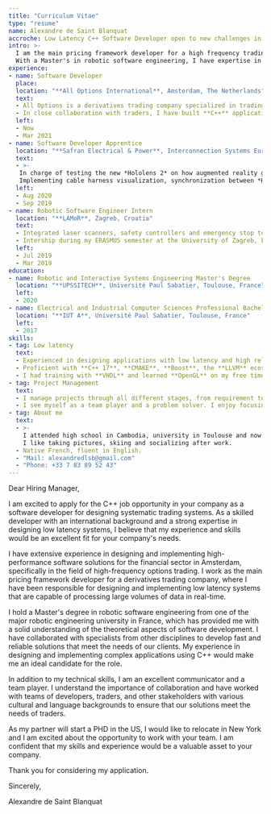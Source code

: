 ```yaml
---
title: "Curriculum Vitae"
type: "resume"
name: Alexandre de Saint Blanquat
accroche: Low Latency C++ Software Developer open to new challenges in the US
intro: >-
  I am the main pricing framework developer for a high frequency trading company in Amsterdam, the Netherlands.
  With a Master's in robotic software engineering, I have expertise in designing systems and collaborating with specialists from other disciplines to bring fast and reliable solutions to traders.
experience:
- name: Software Developer
  place:
  location: "**All Options International**, Amsterdam, The Netherlands"
  text:
  - All Options is a derivatives trading company specialized in trading options. I am part of a team of ten software developers dedicated to ensure the continuity of the trading platform, implementing new features, and expanding to new products.
  - In close collaboration with traders, I have built **C++** applications covering low latency trading, portfolio management and options hedging. I am the main developer on the pricing framework, aiming to improve performances for European products, replace legacy code and expand to the US market.
  left:
  - Now
  - Mar 2021
- name: Software Developer Apprentice
  location: "**Safran Electrical & Power**, Interconnection Systems Eurasia, Design Office, Blagnac, France"
  text:
  - >-
   In charge of testing the new *Hololens 2* on how augmented reality glasses can be used in the plane cabling process. 
   Implementing cable harness visualization, synchronization between *Hololens*, and new augmented reality interactions.
  left:
  - Aug 2020
  - Sep 2019
- name: Robotic Software Engineer Intern
  location: "**LAMoR**, Zagreb, Croatia"
  text:
  - Integrated laser scanners, safety controllers and emergency stop to a warehouse robot. Made a **C++ ROS** package to decode sensor data stream.
  - Intership during my ERASMUS semester at the University of Zagreb, Faculty of Electrical Engineering and Computing.
  left:
  - Jul 2019
  - Mar 2019
education:
- name: Robotic and Interactive Systems Engineering Master's Degree
  location: "**UPSSITECH**, Université Paul Sabatier, Toulouse, France"
  left:
  - 2020
- name: Electrical and Industrial Computer Sciences Professional Bachelor's Degree
  location: "**IUT A**, Université Paul Sabatier, Toulouse, France"
  left:
  - 2017
skills:
- tag: Low latency
  text:
  - Experienced in designing applications with low latency and high reliability requirements. I have a methodic approach and always abstract problems into a model (state machine, Grafcet, dependency graph...).
  - Proficient with **C++ 17**, **CMAKE**, **Boost**, the **LLVM** ecosystem and now moving to **C++ 23**. Using **Linux** as my working environnement and taking advantage of other languages such as **Python**, **Go** or **Javascript**.
  - I had training with **VHDL** and learned **OpenGL** on my free time. Would be interested in working with GPU-accelerated computing or **FPGA**.
- tag: Project Management
  text:
  - I manage projects through all different stages, from requirement to release, support and handover. I supervise the work of my juniors colleagues. I like to review the design and the code for other projects and give a constructive feedback.
  - I see myself as a team player and a problem solver. I enjoy focusing on design in order to build scalable solutions.
- tag: About me
  text:
  - >-
    I attended high school in Cambodia, university in Toulouse and now living in Amsterdam.
    I like taking pictures, skiing and socializing after work.
  - Native French, fluent in English.
  - "Mail: alexandredlsb@gmail.com"
  - "Phone: +33 7 83 89 52 43"
---
```

Dear Hiring Manager,

I am excited to apply for the C++ job opportunity in your company as a software developer for designing systematic trading systems. As a skilled developer with an international background and a strong expertise in designing low latency systems, I believe that my experience and skills would be an excellent fit for your company's needs.

I have extensive experience in designing and implementing high-performance software solutions for the financial sector in Amsterdam, specifically in the field of high-frequency options trading. I work as the main pricing framework developer for a derivatives trading company, where I have been responsible for designing and implementing low latency systems that are capable of processing large volumes of data in real-time.

I hold a Master's degree in robotic software engineering from one of the major robotic engineering university in France, which has provided me with a solid understanding of the theoretical aspects of software development. I have collaborated with specialists from other disciplines to develop fast and reliable solutions that meet the needs of our clients. My experience in designing and implementing complex applications using C++ would make me an ideal candidate for the role.

In addition to my technical skills, I am an excellent communicator and a team player. I understand the importance of collaboration and have worked with teams of developers, traders, and other stakeholders with various cultural and language backgrounds to ensure that our solutions meet the needs of traders.

As my partner will start a PHD in the US, I would like to relocate in New York and I am excited about the opportunity to work with your team. I am confident that my skills and experience would be a valuable asset to your company.

Thank you for considering my application.

Sincerely,

Alexandre de Saint Blanquat